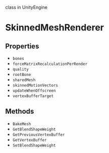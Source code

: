 class in UnityEngine
# SkinnedMeshRenderer

## Properties
- `bones`
- `forceMatrixRecalculationPerRender`
- `quality`
- `rootBone`
- `sharedMesh`
- `skinnedMotionVectors`
- `updateWhenOffscreen`
- `vertexBufferTarget`
## Methods
- `BakeMesh`
- `GetBlendShapeWeight`
- `GetPreviousVertexBuffer`
- `GetVertexBuffer`
- `SetBlendShapeWeight`
